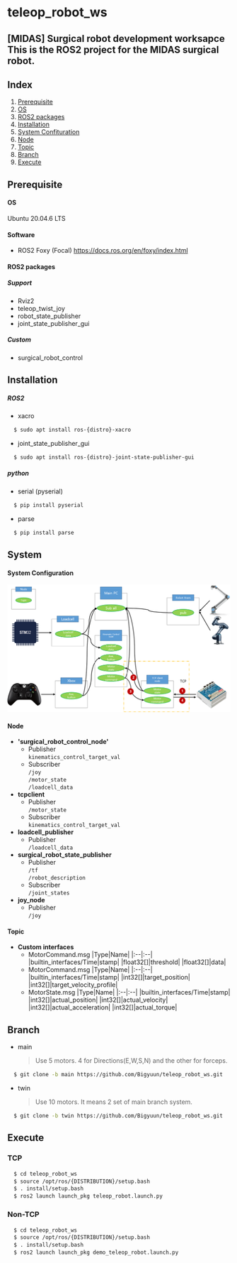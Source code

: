 # teleop_robot_ws
[MIDAS] Surgical robot development worksapce
This is the ROS2 project for the MIDAS surgical robot.
---
## Index
1. [Prerequisite](#prerequisite)
2. [OS](#os)
3. [ROS2 packages](#ros2-packages)
4. [Installation](#installation)
5. [System Confituration](#system-confituration)
6. [Node](#node)
7. [Topic](#topic)
8. [Branch](#branch)
9. [Execute](#execute)

## Prerequisite
#### OS
Ubuntu 20.04.6 LTS
#### Software
- ROS2 Foxy (Focal)
  <https://docs.ros.org/en/foxy/index.html>
#### ROS2 packages 
##### Support
- Rviz2
- teleop_twist_joy
- robot_state_publisher
- joint_state_publisher_gui
##### Custom
- surgical_robot_control

## Installation
##### ROS2
- xacro
```bash
  $ sudo apt install ros-{distro}-xacro
```
- joint_state_publisher_gui
```bash
  $ sudo apt install ros-{distro}-joint-state-publisher-gui
```
##### python
- serial (pyserial)
```bash
  $ pip install pyserial
```
- parse
```bash
  $ pip install parse
```
## System
#### System Configuration
![Image Description](https://github.com/Bigyuun/teleop_robot_ws/blob/main/media/ros2_system_config.png)

#### Node
- **'surgical_robot_control_node'**
  - Publisher<br/>
    `kinematics_control_target_val`<br/>
  - Subscriber<br/>
    `/joy`<br/>
    `/motor_state`<br/>
    `/loadcell_data`<br/>
- **tcpclient**
  - Publisher<br/>
    `/motor_state`<br/>
  - Subscriber<br/>
    `kinematics_control_target_val`<br/>
- **loadcell_publisher**
  - Publisher<br/>
    `/loadcell_data`<br/>
- **surgical_robot_state_publisher**
  - Publisher<br/>
    `/tf`<br/>
    `/robot_description`<br/>
  - Subscriber<br/>
    `/joint_states`<br/>
- **joy_node**
  - Publisher<br/>
    `/joy`<br/>

#### Topic
- **Custom interfaces**
  - MotorCommand.msg
    |Type|Name|
    |:--|:--|
    |builtin_interfaces/Time|stamp|
    |float32[]|threshold|
    |float32[]|data|
  - MotorCommand.msg
    |Type|Name|
    |:--|:--|
    |builtin_interfaces/Time|stamp|
    |int32[]|target_position|
    |int32[]|target_velocity_profile|
  - MotorState.msg
    |Type|Name|
    |:--|:--|
    |builtin_interfaces/Time|stamp|
    |int32[]|actual_position|
    |int32[]|actual_velocity|
    |int32[]|actual_acceleration|
    |int32[]|actual_torque|
   

## Branch
- main
  > Use 5 motors. 4 for Directions(E,W,S,N) and the other for forceps.
```bash
  $ git clone -b main https://github.com/Bigyuun/teleop_robot_ws.git
```

- twin
  > Use 10 motors. It means 2 set of main branch system.
```bash
  $ git clone -b twin https://github.com/Bigyuun/teleop_robot_ws.git
```
  
## Execute
### TCP
```bash
  $ cd teleop_robot_ws
  $ source /opt/ros/{DISTRIBUTION}/setup.bash
  $ . install/setup.bash
  $ ros2 launch launch_pkg teleop_robot.launch.py
```

### Non-TCP
```bash
  $ cd teleop_robot_ws
  $ source /opt/ros/{DISTRIBUTION}/setup.bash
  $ . install/setup.bash
  $ ros2 launch launch_pkg demo_teleop_robot.launch.py
```




